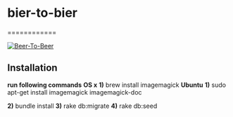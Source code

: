 # bier-to-bier
============

[![Beer-To-Beer](http://beertobeer.herokuapp.com/assets/img/ace/logo.png)](http://beertobeer.herokuapp.com)

## Installation


**run following commands**
**OS x**
**1)**  brew install imagemagick
**Ubuntu**
**1)**  sudo apt-get install imagemagick imagemagick-doc

**2)**  bundle install
**3)**  rake db:migrate
**4)**  rake db:seed


##